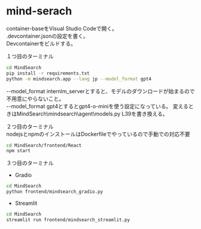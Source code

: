 # mind-serach

container-baseをVisual Studio Codeで開く。<br>
.devcontainer.jsonの設定を書く。<br>
Devcontainerをビルドする。<br>

１つ目のターミナル<br>
```bash
cd MindSearch
pip install -r requirements.txt
python -m mindsearch.app --lang jp --model_format gpt4
```
--model_format internlm_serverとすると、モデルのダウンロードが始まるので不用意にやらないこと。<br>
--model_format gpt4とするとgpt4-o-miniを使う設定になっている。
変えるときはMindSearch\mindsearch\agent\models.py L39を書き換える。

２つ目のターミナル<br>
nodejsとnpmのインストールはDockerfileでやっているので手動での対応不要
```bash
cd MindSearch/frontend/React
npm start
```

３つ目のターミナル<br>
- Gradio

```bash
cd MindSearch
python frontend/mindsearch_gradio.py
```

- Streamlit

```bash
cd MindSearch
streamlit run frontend/mindsearch_streamlit.py
```